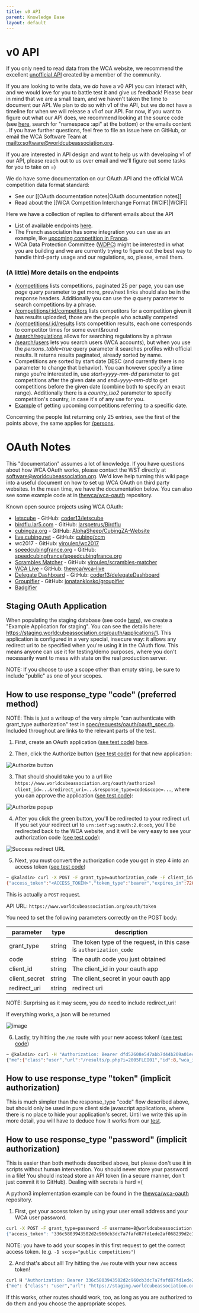 ```yaml
---
title: v0 API
parent: Knowledge Base
layout: default
---
```


# v0 API

If you only need to read data from the WCA website, we recommend the excellent [unofficial API](https://wca-rest-api.robiningelbrecht.be/) created by a member of the community.  

If you are looking to write data, we *do* have a v0 API you can interact with, and we would love for you to battle test it and give us feedback! Please bear in mind that we are a small team, and we haven't taken the time to document our API. We plan to do so with v1 of the API, but we do not have a timeline for when we will release a v1 of our API. For now, if you want to figure out what our API does, we recommend looking at the source code (see [here](https://github.com/thewca/worldcubeassociation.org/blob/master/WcaOnRails/config/routes.rb), search for "namespace :api" at the bottom) or the emails content . If you have further questions, feel free to file an issue here on GitHub, or email the WCA Software Team at <mailto:software@worldcubeassociation.org>.

If you are interested in API design and want to help us with developing v1 of our API, please reach out to us over email and we'll figure out some tasks for you to take on =)

We do have some documentation on our OAuth API and the official WCA competition data format standard:

* See our [[OAuth documentation notes|OAuth documentation notes]]
* Read about the [[WCA Competition Interchange Format (WCIF)|WCIF]]

Here we have a collection of replies to different emails about the API
* List of available endpoints [here](https://github.com/thewca/worldcubeassociation.org/blob/805d6ddbff5d55bd8ec67f8477efc579b8212de5/WcaOnRails/config/routes.rb#L176-L200).
* The French association has some integration you can use as an example, like [upcoming competition in France](https://github.com/speedcubingfrance/speedcubingfrance.org/blob/f77c134d50b7fac4a6bcb32cae40f95494054a5f/app/controllers/competitions_controller.rb#L30).
* WCA Data Protection Committee ([WDPC](mailto:dataprotection@worldcubeassociation.org)) might be interested in what you are building and we are currently trying to figure out the best way to handle third-party usage and our regulations, so, please, email them.

### (A little) More details on the endpoints
* [/competitions](https://www.worldcubeassociation.org/api/v0/competitions) lists competitions, paginated 25 per page, you can use _page_ query parameter to get more, prev/next links should also be in the response headers. Additionally you can use the _q_ query parameter to search competitions by a phrase.
* [/competitions/:id/competitors](https://www.worldcubeassociation.org/api/v0/competitions/NewHopeOpenWinter2019/competitors) lists competitors for a competition given it has results uploaded, those are the people who actually competed
* [/competitions/:id/results](https://www.worldcubeassociation.org/api/v0/competitions/NewHopeOpenWinter2019/results) lists competition results, each one corresponds to competitor times for some event&round
* [/search/regulations](https://www.worldcubeassociation.org/api/v0/search/regulations?q=stickers) allows for searching regulations by a phrase
* [/search/users](https://www.worldcubeassociation.org/api/v0/search/users?q=jonatan&persons_table=true) lets you search users (WCA accounts), but when you use the _persons_table=true_ query parameter it searches profiles with official results. It returns results paginated, already sorted by name.
* Competitions are sorted by start date DESC (and currently there is no parameter to change that behavior). You can however specify a time range you're interested in, use _start=yyyy-mm-dd_ parameter to get competitions after the given date and _end=yyyy-mm-dd_ to get competitions before the given date (combine both to specify an exact range). Additionally there is a _country_iso2_ parameter to specify competition's country, in case it's of any use for you.
* [Example](https://www.worldcubeassociation.org/api/v0/competitions?sort=start_date&start=2019-03-13) of getting upcoming competitions referring to a specific date.

Concerning the people list returning only 25 entries, see the first of the points above, the same applies for [/persons](https://www.worldcubeassociation.org/api/v0/persons).

# OAuth Notes

This "documentation" assumes a lot of knowledge. If you have questions about how WCA OAuth works, please contact the WST directly at <software@worldcubeassociation.org>. We'd love help turning this wiki page into a useful document on how to set up WCA OAuth on third party websites. In the mean time, we have the documentation below. You can also see some example code at in [thewca/wca-oauth](https://github.com/thewca/wca-oauth) repository.

Known open source projects using WCA OAuth:

- [letscube](https://www.letscube.net/) - GitHub: [coder13/letscube](https://github.com/coder13/letscube)
- [birdflu.lar5.com](https://birdflu.lar5.com/) - GitHub: [larspetrus/Birdflu](https://github.com/larspetrus/Birdflu)
- [cubingza.org](https://cubingza.org/) - GitHub: [AlphaSheep/CubingZA-Website](https://github.com/AlphaSheep/CubingZA-Website)
- [live.cubing.net](https://live.cubing.net/) - GitHub: [cubing/ccm](https://github.com/cubing/ccm)
- wc2017 - GitHub: [viroulep/wc2017](https://github.com/viroulep/wc2017)
- [speedcubingfrance.org](https://speedcubingfrance.org/) - GitHub: [speedcubingfrance/speedcubingfrance.org](https://github.com/speedcubingfrance/speedcubingfrance.org)
- [Scrambles Matcher](https://viroulep.github.io/scrambles-matcher/) - GitHub: [viroulep/scrambles-matcher](https://github.com/viroulep/scrambles-matcher)
- [WCA Live](https://live.worldcubeassociation.org) - GitHub: [thewca/wca-live](https://github.com/thewca/wca-live)
- [Delegate Dashboard](https://delegate-dashboard.netlify.app/) - GitHub: [coder13/delegateDashboard](https://coder13/delegateDashboard)
- [Groupifier](https://groupifier.jonatanklosko.com/) - GitHub: [jonatanklosko/groupifier](https://jonatanklosko/groupifier)
- [Badgifier](https://dallasmcneil.com/projects/badgifier/) 

## Staging OAuth Application 

When populating the staging database (see code [here](https://github.com/thewca/worldcubeassociation.org/blob/master/WcaOnRails/lib/tasks/db.rake)), we create a "Example Application for staging". You can see the details here: https://staging.worldcubeassociation.org/oauth/applications/1. This application is configured in a very special, insecure way: it allows any redirect uri to be specified when you're using it in the OAuth flow. This means anyone can use it for testing/demo purposes, where you don't necessarily want to mess with state on the real production server.

NOTE: If you choose to use a scope other than empty string, be sure to include "public" as one of your scopes.

## How to use response_type "code" (preferred method)

NOTE: This is just a writeup of the very simple "can authenticate with grant_type authorization" test in [spec/requests/oauth/oauth_spec.rb](https://github.com/cubing/worldcubeassociation.org/blob/194bf02f53b259074077f81bbdf382416e439453/WcaOnRails/spec/requests/oauth/oauth_spec.rb#L42). Included throughout are links to the relevant parts of the test.

1) First, create an OAuth application ([see test code](https://github.com/cubing/worldcubeassociation.org/blob/194bf02f53b259074077f81bbdf382416e439453/WcaOnRails/spec/requests/oauth/oauth_spec.rb#L19-L21)) [here](https://www.worldcubeassociation.org/oauth/applications/new).

2) Then, click the Authorize button ([see test code](https://github.com/cubing/worldcubeassociation.org/blob/194bf02f53b259074077f81bbdf382416e439453/WcaOnRails/spec/requests/oauth/oauth_spec.rb#L22-L27)) for that new application:

![Authorize button](http://i.imgur.com/p6r5peC.png)

3) That should should take you to a url like `https://www.worldcubeassociation.org/oauth/authorize?client_id=...&redirect_uri=...&response_type=code&scope=...`, where you can approve the application ([see test code](https://github.com/cubing/worldcubeassociation.org/blob/194bf02f53b259074077f81bbdf382416e439453/WcaOnRails/spec/requests/oauth/oauth_spec.rb#L29-L35)):

![Authorize popup](http://i.imgur.com/DskjdYp.png)

4) After you click the green button, you'll be redirected to your redirect url. If you set your redirect url to `urn:ietf:wg:oauth:2.0:oob`, you'll be redirected back to the WCA website, and it will be very easy to see your authorization code ([see test code](https://github.com/thewca/worldcubeassociation.org/blob/194bf02f53b259074077f81bbdf382416e439453/WcaOnRails/spec/requests/oauth/oauth_spec.rb#L37-L38)):

![Success redirect URL](http://i.imgur.com/nGGQON7.png)

5) Next, you must convert the authorization code you got in step 4 into an access token ([see test code](https://github.com/thewca/worldcubeassociation.org/blob/194bf02f53b259074077f81bbdf382416e439453/WcaOnRails/spec/requests/oauth/oauth_spec.rb#L40-L47))

```bash
~ @kaladin> curl -X POST -F grant_type=authorization_code -F client_id=<APPLICATION_ID> -F client_secret=<SECRET> -F code=<CODE> -F redirect_uri=urn:ietf:wg:oauth:2.0:oob https://www.worldcubeassociation.org/oauth/token
{"access_token":"<ACCESS_TOKEN>","token_type":"bearer","expires_in":7200,"scope":"public","created_at":1458343262}~ @kaladin> 
```
This is actually a `POST` request.

API URL: `https://www.worldcubeassociation.org/oauth/token`

You need to set the following parameters correctly on the POST body:

| parameter | type | description |
| --------- | ---- | ----------- |
| grant_type    | string | The token type of the request, in this case is `authorization_code` |
| code          | string | The oauth code you just obtained                                    |
| client_id     | string | The client_id in your oauth app                                     |
| client_secret | string | The client_secret in your oauth app                                 |
| redirect_uri  | string | redirect uri                                                        |

NOTE: Surprising as it may seem, you *do* need to include redirect_uri!

If everything works, a json will be returned

![image](https://user-images.githubusercontent.com/31311826/187841927-9d3d5517-4c22-4f55-a648-5683f1108b7e.png)

6) Lastly, try hitting the `/me` route with your new access token! ([see test code](https://github.com/thewca/worldcubeassociation.org/blob/194bf02f53b259074077f81bbdf382416e439453/WcaOnRails/spec/requests/oauth/oauth_spec.rb#L76))

```bash
~ @kaladin> curl -H "Authorization: Bearer dfd52608e547abb7d44b209a01ec6f3983494dae25be333b05646361a79632b9" https://www.worldcubeassociation.org/api/v0/me
{"me":{"class":"user","url":"/results/p.php?i=2005FLEI01","id":8,"wca_id":"2005FLEI01","name":"Jeremy Fleischman","gender":"m","country_iso2":"US","created_at":"2010-12-29T22:25:01.000Z","updated_at":"2016-03-17T13:10:02.000Z","avatar":{"url":"https://d1qsrrpnlo9sni.cloudfront.net/uploads/user/avatar/2005FLEI01/1441167621.jpg","thumb_url":"https://d1qsrrpnlo9sni.cloudfront.net/uploads/user/avatar/2005FLEI01/1441167621_thumb.jpg","is_default":false}}}~ 
```

## How to use response_type "token" (implicit authorization)
This is much simpler than the response_type "code" flow described above, but should only be used in pure client side javascript applications, where there is no place to hide your application's secret. Until we write this up in more detail, you will have to deduce how it works from our [test](https://github.com/thewca/worldcubeassociation.org/blob/194bf02f53b259074077f81bbdf382416e439453/WcaOnRails/spec/requests/oauth/oauth_spec.rb#L51).


## How to use response_type "password" (implicit authorization)

This is easier than both methods described above, but please don't use it in scripts without human intervention. You should never store your password in a file! You should instead store an API token (in a secure manner, don't just commit it to GitHub). Dealing with secrets is hard =(

A python3 implementation example can be found in the [thewca/wca-oauth](https://github.com/thewca/wca-oauth) repository.

1) First, get your access token by using your user email address and your WCA user password.

```bash
curl -X POST -F grant_type=password -F username=8@worldcubeassociation.org" -F password="wca" https://staging.worldcubeassociation.org/oauth/token
{"access_token": "336c5803943502d2c960cb3dc7a7fafd87fd1ede2af068239d2c1b040cee0040","token_type": "Bearer","expires_in": 7200,"refresh_token": "44a7166ec9240ab1cda001f017d510870d9755aa059cb5cfa362c6a0d07deaa9","scope": "public","created_at": 1542981494}
```
NOTE: you have to add your scopes in this first request to get the correct access token. (e.g. `-D scope="public competitions"`)

2) And that's about all! Try hitting the `/me` route with your new access token!

```bash
curl H "Authorization: Bearer 336c5803943502d2c960cb3dc7a7fafd87fd1ede2af068239d2c1b040cee0040" https://staging.worldcubeassociation.org/api/v0/me
{"me": {"class": "user","url": "https://staging.worldcubeassociation.org/persons/2005FLEI01","id": 8,"wca_id": "2005FLEI01","name": "Jeremy Fleischman","gender": "m","country_iso2": "US","delegate_status": null,"created_at": "2010-12-29T22:25:01.000Z","updated_at": "2018-11-22T15:41:28.000Z","teams": [{"friendly_id": "wst","leader": true}],"avatar": {"url": "https://staging.worldcubeassociation.org/uploads/user/avatar/2005FLEI01/1441167621.jpg","thumb_url": "https://staging.worldcubeassociation.org/uploads/user/avatar/2005FLEI01/1441167621_thumb.jpg","is_default": false}}}
```

If this works, other routes should work, too, as long as you are authorized to do them and you choose the appropriate scopes.
